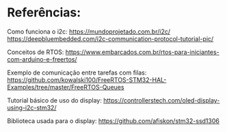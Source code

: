 # Referências:

Como funciona o i2c: https://mundoprojetado.com.br/i2c/
                     https://deepbluembedded.com/i2c-communication-protocol-tutorial-pic/

Conceitos de RTOS: https://www.embarcados.com.br/rtos-para-iniciantes-com-arduino-e-freertos/

Exemplo de comunicação entre tarefas com filas: https://github.com/kowalski100/FreeRTOS-STM32-HAL-Examples/tree/master/FreeRTOS-Queues

Tutorial básico de uso do display: https://controllerstech.com/oled-display-using-i2c-stm32/

Biblioteca usada para o display: https://github.com/afiskon/stm32-ssd1306
